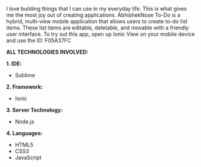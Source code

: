 I love building things that I can use in my everyday life. This is what gives me the most joy out of creating applications. AbhishekNose To-Do is a hybrid, multi-view mobile application that allows users to create to-do list items. These list items are editable, deletable, and movable with a friendly user interface. To try out this app, open up Ionic View on your mobile device and use the ID: F05A37FC

**ALL TECHNOLOGIES INVOLVED:**

**1. IDE:** 
  + Sublime
 
**2. Framework:** 
  + Ionic

**3. Server Technology:** 
  + Node.js

**4. Languages:**
  + HTML5
  + CSS3
  + JavaScript